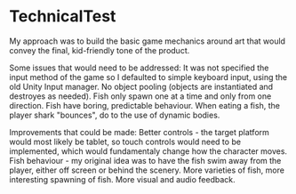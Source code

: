 # TechnicalTest
My approach was to build the basic game mechanics around art that would convey the final, kid-friendly tone of the product.

Some issues that would need to be addressed:
  It was not specified the input method of the game so I defaulted to simple keyboard input, using the old Unity Input manager.
  No object pooling (objects are instantiated and destroyes as needed).
  Fish only spawn one at a time and only from one direction.
  Fish have boring, predictable behaviour.
  When eating a fish, the player shark "bounces", do to the use of dynamic bodies.
  
Improvements that could be made:
  Better controls - the target platform would most likely be tablet, so touch controls would need to be implemented, which would fundamentaly change how the character moves.
  Fish behaviour - my original idea was to have the fish swim away from the player, either off screen or behind the scenery.
  More varieties of fish, more interesting spawning of fish.
  More visual and audio feedback.
  
